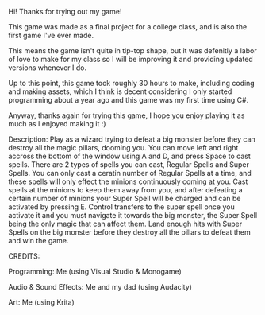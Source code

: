 Hi! Thanks for trying out my game!

This game was made as a final project for a college class, and is also the first game I've ever made. 

This means the game isn't quite in tip-top shape, but it was defenitly a labor of love to make for my class so I will be improving it and
providing updated versions whenever I do. 

Up to this point, this game took roughly 30 hours to make, including coding and making assets, which I think is decent considering I only
started programming about a year ago and this game was my first time using C#.

Anyway, thanks again for trying this game, I hope you enjoy playing it as much as I enjoyed making it :)



Description:
Play as a wizard trying to defeat a big monster before they can destroy all the magic pillars, dooming you. You can move left and right
accross the bottom of the window using A and D, and press Space to cast spells. There are 2 types of spells you can cast, Regular Spells
and Super Spells. You can only cast a ceratin number of Regular Spells at a time, and these spells will only effect the minions
continuously coming at you. Cast spells at the minions to keep them away from you, and after defeating a certain number of minions
your Super Spell will be charged and can be activated by pressing E. Control transfers to the super spell once you activate it and you
must navigate it towards the big monster, the Super Spell being the only magic that can affect them. Land enough hits with Super Spells
on the big monster before they destroy all the pillars to defeat them and win the game.

CREDITS:

Programming: Me (using Visual Studio & Monogame)

Audio & Sound Effects: Me and my dad (using Audacity)

Art: Me (using Krita)
